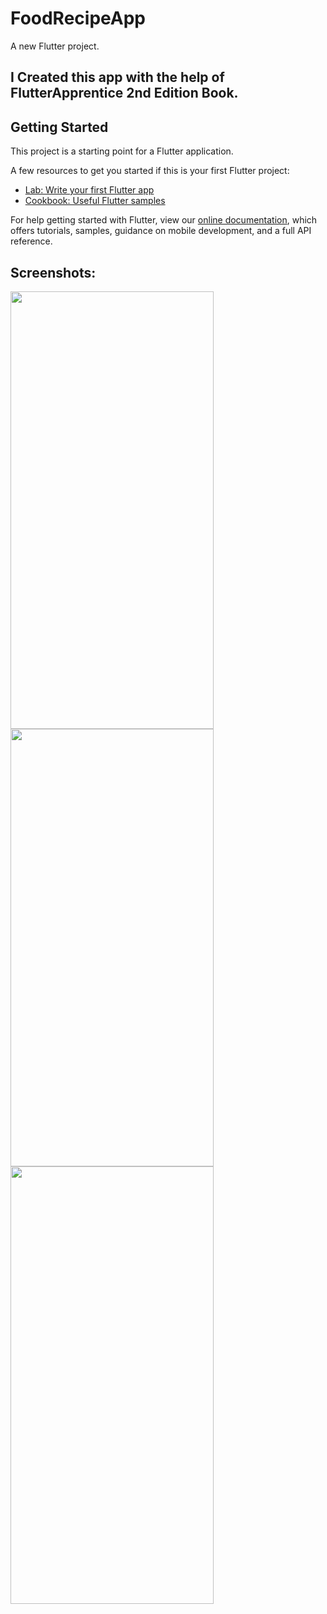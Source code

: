 # FoodRecipeApp

A new Flutter project.

## I Created this app with the help of FlutterApprentice 2nd Edition Book.

## Getting Started

This project is a starting point for a Flutter application.

A few resources to get you started if this is your first Flutter project:

- [Lab: Write your first Flutter app](https://flutter.dev/docs/get-started/codelab)
- [Cookbook: Useful Flutter samples](https://flutter.dev/docs/cookbook)

For help getting started with Flutter, view our
[online documentation](https://flutter.dev/docs), which offers tutorials,
samples, guidance on mobile development, and a full API reference.

## Screenshots:
<img src="https://github.com/MuhammadSabah/FoodRecipeApp/blob/master/Screenshots/photo_2022-03-25_12-26-05.png" width="325" height="700" /> <img src="https://github.com/MuhammadSabah/FoodRecipeApp/blob/master/Screenshots/photo_2022-03-25_12-26-20.png" width="325" height="700" /> <img src="https://github.com/MuhammadSabah/FoodRecipeApp/blob/master/Screenshots/photo_2022-03-25_12-26-23.png" width="325" height="700" />






